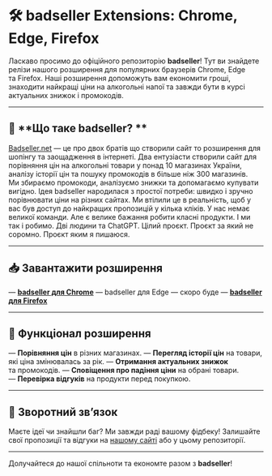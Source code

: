 # 🛠️ **badseller Extensions: Chrome, Edge, Firefox**
Ласкаво просимо до офіційного репозиторію **badseller**! Тут ви знайдете релізи нашого розширення для популярних браузерів Chrome, Edge та Firefox. Наші розширення допоможуть вам економити гроші, знаходити найкращі ціни на алкогольні напої та завжди бути в курсі актуальних знижок і промокодів.

---

## 🔗 **Що таке badseller? **
[Badseller.net](https://badseller.net) — це про двох братів що створили сайт то розширення для шопінгу та заощадження в інтернеті.
Два ентузіасти створили сайт для порівняння цін на алкогольні товари у понад 10 магазинах України, аналізу історії цін та пошуку промокодів в більше ніж 300 магазинів. 
Ми збираємо промокоди, аналізуємо знижки та допомагаємо купувати вигідно.
Ідея badseller народилася з простої потреби: швидко і зручно порівнювати ціни на різних сайтах. Ми втілили це в реальність, щоб у вас був доступ до найкращих пропозицій у кілька кліків.
У нас немає великої команди. Але є велике бажання робити класні продукти. І ми так і робимо. Дві людини та ChatGPT. Цілий проєкт. Проєкт за який не соромно. Проєкт яким я пишаюся.

---

## 📥 **Завантажити розширення**

— **[badseller для Chrome](https://chromewebstore.google.com/detail/badseller-%D0%BF%D0%BE%D1%80%D1%96%D0%B2%D0%BD%D1%8F%D0%BD%D0%BD%D1%8F-%D1%86%D1%96%D0%BD/jdlbodgahckfmggafjccgjikcapegdao)**
— badseller для Edge — скоро буде
— **[badseller для Firefox](https://addons.mozilla.org/ru/firefox/addon/badseller/)**

---

## 🚀 **Функціонал розширення**
— **Порівняння цін** в різних магазинах.
— **Перегляд історії цін** на товари, які ціна змінювалась за рік.
— **Отримання актуальних знижок** та промокодів.
— **Сповіщення про падіння ціни** на обрані товари.
— **Перевірка відгуків** на продукти перед покупкою.

---

## 💬 **Зворотний зв’язок**
Маєте ідеї чи знайшли баг? Ми завжди раді вашому фідбеку!
Залишайте свої пропозиції та відгуки на [нашому сайті](https://badseller.net) або у цьому репозиторії.

---

Долучайтеся до нашої спільноти та економте разом з **badseller**!
